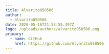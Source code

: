 ```yaml
---
title: Alvarito050506
author:
  - alvarito050506
date: 2020-05-16T21:53:55.397Z
logo: /uploads/authors/alvarito050506.png
primary:
  - name: GitHub
    href: https://github.com/Alvarito050506
---
```


